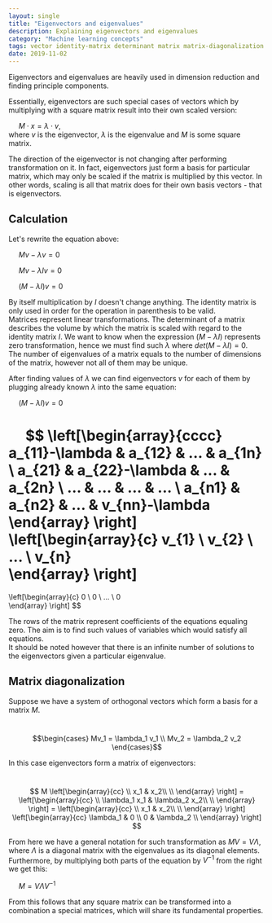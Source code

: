 ```yaml
---
layout: single
title: "Eigenvectors and eigenvalues"
description: Explaining eigenvectors and eigenvalues   
category: "Machine learning concepts"
tags: vector identity-matrix determinant matrix matrix-diagonalization  
date: 2019-11-02
---
```

 
Eigenvectors and eigenvalues are heavily used in dimension reduction and finding principle components.   
 
Essentially, eigenvectors are such special cases of vectors which by multiplying with a square matrix result into their own scaled version:
 
&nbsp;&nbsp;&nbsp;&nbsp;
$M \cdot x = \lambda \cdot v$,<br>
where $v$ is the eigenvector, $\lambda$ is the eigenvalue and $M$ is some square matrix.   
 
The direction of the eigenvector is not changing after performing transformation on it. In fact, eigenvectors just form a basis for particular matrix, which may only be scaled if the matrix is multiplied by this vector. In other words, scaling is all that matrix does for their own basis vectors - that is eigenvectors.
 
## Calculation   
 
Let's rewrite the equation above:
 
&nbsp;&nbsp;&nbsp;&nbsp;
$M v - \lambda v = 0$
 
&nbsp;&nbsp;&nbsp;&nbsp;
$M v - \lambda I v = 0$
 
&nbsp;&nbsp;&nbsp;&nbsp;
$(M - \lambda I)v = 0$
 
By itself multiplication by $I$ doesn't change anything. The identity matrix is only used in order for the operation in parenthesis to be valid.<br>
Matrices represent linear transformations. The determinant of a matrix describes the volume by which the matrix is scaled with regard to the identity matrix $I$. We want to know when the expression $(M - \lambda I)$ represents zero transformation, hence we must find such $\lambda$ where $det(M - \lambda I) = 0$.<br>
The number of eigenvalues of a matrix equals to the number of dimensions of the matrix, however not all of them may be unique.
 
After finding values of $\lambda$ we can find eigenvectors $v$ for each of them by plugging already known $\lambda$ into the same equation:
 
&nbsp;&nbsp;&nbsp;&nbsp;
$(M - \lambda I)v = 0$
 
&nbsp;&nbsp;&nbsp;&nbsp;
$$
\left[\begin{array}{cccc}
a_{11}-\lambda & a_{12} & ... & a_{1n} \\
a_{21} & a_{22}-\lambda & ... & a_{2n} \\
... & ... & ... & ... \\
a_{n1} & a_{n2} & ... & v_{nn}-\lambda
\end{array} \right]
\left[\begin{array}{c}
v_{1} \\
v_{2} \\
... \\
v_{n}  
\end{array} \right]
=   
\left[\begin{array}{c}
0 \\
0 \\
... \\
0  
\end{array} \right]
$$
 
The rows of the matrix represent coefficients of the equations equaling zero. The aim is to find such values of variables which would satisfy all equations.<br>
It should be noted however that there is an infinite number of solutions to the eigenvectors given a particular eigenvalue.
 
## Matrix diagonalization
 
Suppose we have a system of orthogonal vectors which form a basis for a matrix $M$.  
 
&nbsp;&nbsp;&nbsp;&nbsp;
$$\begin{cases}
Mv_1 = \lambda_1 v_1 \\  
Mv_2 = \lambda_2 v_2
\end{cases}$$
 
In this case eigenvectors form a matrix of eigenvectors:
 
&nbsp;&nbsp;&nbsp;&nbsp;
$$
M \left[\begin{array}{cc}
 \\
x_1 & x_2\\  
\\
\end{array} \right] =
\left[\begin{array}{cc}
 \\
\lambda_1 x_1 & \lambda_2 x_2\\  
\\
\end{array} \right] =
\left[\begin{array}{cc}
 \\
x_1 & x_2\\  
\\
\end{array} \right]
\left[\begin{array}{cc}
\lambda_1 & 0 \\
0 & \lambda_2 \\  
\end{array} \right]
$$
 
From here we have a general notation for such transformation as $MV = V \Lambda$, where $\Lambda$ is a diagonal matrix with the eigenvalues as its diagonal elements. Furthermore, by multiplying both parts of the equation by $V^{-1}$ from the right we get this:
 
&nbsp;&nbsp;&nbsp;&nbsp;
$M = V \Lambda V^{-1}$
 
From this follows that any square matrix can be transformed into a combination a special matrices, which will share its fundamental properties.
